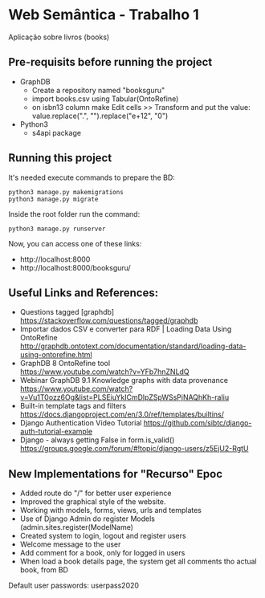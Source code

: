 # Web Semântica - Trabalho 1

Aplicação sobre livros (books)

## Pre-requisits before running the project

- GraphDB
    - Create a repository named "booksguru"
    - import books.csv using Tabular(OntoRefine)
    - on isbn13 column make Edit cells >> Transform and put the value: value.replace(".", "").replace("e+12", "0")
- Python3
    - s4api package

## Running this project

It's needed execute commands to prepare the BD:

```
python3 manage.py makemigrations
python3 manage.py migrate
```

Inside the root folder run the command:

```
python3 manage.py runserver
```

Now, you can access one of these links:
- http://localhost:8000
- http://localhost:8000/booksguru/

## Useful Links and References:

- Questions tagged [graphdb]  
  https://stackoverflow.com/questions/tagged/graphdb
- Importar dados CSV e converter para RDF | Loading Data Using OntoRefine  
  http://graphdb.ontotext.com/documentation/standard/loading-data-using-ontorefine.html
- GraphDB 8 OntoRefine tool  
  https://www.youtube.com/watch?v=YFb7hnZNLdQ
- Webinar GraphDB 9.1 Knowledge graphs with data provenance  
  https://www.youtube.com/watch?v=Vu1T0ozz6Og&list=PLSEiuYkICmDlpZSpWSsPjNAQhKh-raIiu
- Built-in template tags and filters
  https://docs.djangoproject.com/en/3.0/ref/templates/builtins/
- Django Authentication Video Tutorial
  https://github.com/sibtc/django-auth-tutorial-example
- Django - always getting False in form.is_valid()
  https://groups.google.com/forum/#!topic/django-users/z5EjU2-RgtU

## New Implementations for "Recurso" Epoc

- Added route do "/" for better user experience
- Improved the graphical style of the website.
- Working with models, forms, views, urls and templates
- Use of Django Admin do register Models (admin.sites.register(ModelName)
- Created system to login, logout and register users
- Welcome message to the user
- Add comment for a book, only for logged in users
- When load a book details page, the system get all comments tho actual book, from BD

Default user passwords: userpass2020
